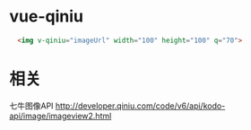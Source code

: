 # vue-qiniu

```html
  <img v-qiniu="imageUrl" width="100" height="100" q="70">
```

# 相关

七牛图像API http://developer.qiniu.com/code/v6/api/kodo-api/image/imageview2.html
